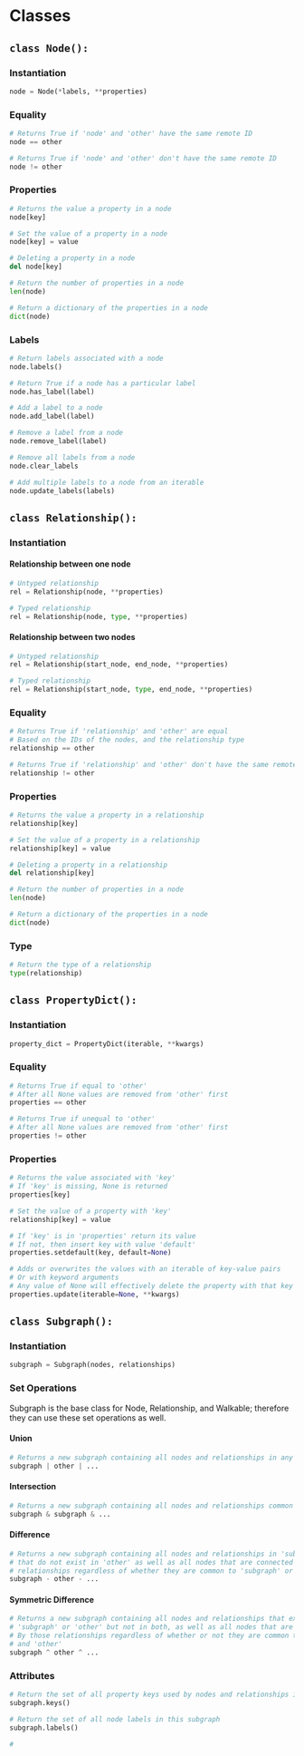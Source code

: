 # Classes

## `class Node():`

### Instantiation

```python
node = Node(*labels, **properties)
```

### Equality

```python
# Returns True if 'node' and 'other' have the same remote ID
node == other

# Returns True if 'node' and 'other' don't have the same remote ID
node != other
```

### Properties

```python
# Returns the value a property in a node
node[key]

# Set the value of a property in a node
node[key] = value

# Deleting a property in a node
del node[key]

# Return the number of properties in a node
len(node)

# Return a dictionary of the properties in a node
dict(node)
```

### Labels

```python
# Return labels associated with a node
node.labels()

# Return True if a node has a particular label
node.has_label(label)

# Add a label to a node
node.add_label(label)

# Remove a label from a node
node.remove_label(label)

# Remove all labels from a node
node.clear_labels

# Add multiple labels to a node from an iterable
node.update_labels(labels)
```

## `class Relationship():`

### Instantiation

#### Relationship between one node

```python
# Untyped relationship
rel = Relationship(node, **properties)

# Typed relationship
rel = Relationship(node, type, **properties)
```

#### Relationship between two nodes

```python
# Untyped relationship
rel = Relationship(start_node, end_node, **properties)

# Typed relationship
rel = Relationship(start_node, type, end_node, **properties)
```

### Equality

```python
# Returns True if 'relationship' and 'other' are equal
# Based on the IDs of the nodes, and the relationship type
relationship == other

# Returns True if 'relationship' and 'other' don't have the same remote ID
relationship != other
```

### Properties

```python
# Returns the value a property in a relationship
relationship[key]

# Set the value of a property in a relationship
relationship[key] = value

# Deleting a property in a relationship
del relationship[key]

# Return the number of properties in a node
len(node)

# Return a dictionary of the properties in a node
dict(node)
```

### Type

```python
# Return the type of a relationship
type(relationship)
```

## `class PropertyDict():`

### Instantiation

```python
property_dict = PropertyDict(iterable, **kwargs)
```

### Equality

```python
# Returns True if equal to 'other' 
# After all None values are removed from 'other' first
properties == other

# Returns True if unequal to 'other' 
# After all None values are removed from 'other' first
properties != other
```

### Properties

```python
# Returns the value associated with 'key'
# If 'key' is missing, None is returned
properties[key]

# Set the value of a property with 'key'
relationship[key] = value

# If 'key' is in 'properties' return its value
# If not, then insert key with value 'default'
properties.setdefault(key, default=None)

# Adds or overwrites the values with an iterable of key-value pairs
# Or with keyword arguments
# Any value of None will effectively delete the property with that key
properties.update(iterable=None, **kwargs)
```

## `class Subgraph():`

### Instantiation

```python
subgraph = Subgraph(nodes, relationships)
```

### Set Operations

Subgraph is the base class for Node, Relationship, and Walkable; therefore they can use these set operations as well.

#### Union

```python
# Returns a new subgraph containing all nodes and relationships in any subgraph
subgraph | other | ...
```

#### Intersection

```python
# Returns a new subgraph containing all nodes and relationships common to all subgraphs
subgraph & subgraph & ...
```

#### Difference

```python
# Returns a new subgraph containing all nodes and relationships in 'subgraph'
# that do not exist in 'other' as well as all nodes that are connected by those
# relationships regardless of whether they are common to 'subgraph' or 'other'
subgraph - other - ...
```

#### Symmetric Difference

```python
# Returns a new subgraph containing all nodes and relationships that exist in
# 'subgraph' or 'other' but not in both, as well as all nodes that are connected
# By those relationships regardless of whether or not they are common to 'subgraph'
# and 'other'
subgraph ^ other ^ ...
```

### Attributes

```python
# Return the set of all property keys used by nodes and relationships in this subgraph
subgraph.keys()

# Return the set of all node labels in this subgraph
subgraph.labels()

# 
```


